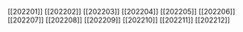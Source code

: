 [[202201]]
[[202202]]
[[202203]]
[[202204]]
[[202205]]
[[202206]]
[[202207]]
[[202208]]
[[202209]]
[[202210]]
[[202211]]
[[202212]]
